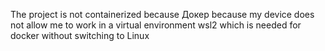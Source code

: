 The project is not containerized because Докер because my device does not allow me to work in a virtual environment wsl2 which is needed for docker without switching to Linux 
